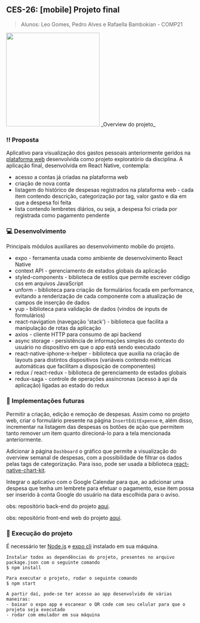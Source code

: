 ## **CES-26: [mobile] Projeto final**

> Alunos:
> Leo Gomes, Pedro Alves e Rafaella Bambokian - COMP21

<img src="./gif/prj_mobile.gif" width="250" height="250"/>
_Overview do projeto_

### :bangbang: Proposta

Aplicativo para visualização dos gastos pessoais anteriormente geridos na [plataforma web](https://github.com/bambokianr/finance-manager-front) desenvolvida como projeto exploratório da disciplina. A aplicação final, desenvolvida em React Native, contempla:

- acesso a contas já criadas na plataforma web
- criação de nova conta
- listagem do histórico de despesas registrados na plataforma web - cada item contendo descrição, categorização por tag, valor gasto e dia em que a despesa foi feita
- lista contendo lembretes diários, ou seja, a despesa foi criada por registrada como pagamento pendente

### :computer: Desenvolvimento

Principais módulos auxiliares ao desenvolvimento mobile do projeto.

- expo - ferramenta usada como ambiente de desenvolvimento React Native
- context API - gerenciamento de estados globais da aplicação
- styled-components - biblioteca de estilos que permite escrever código css em arquivos JavaScript
- unform - biblioteca para criação de formulários focada em performance, evitando a renderização de cada componente com a atualização de campos de inserção de dados
- yup - biblioteca para validação de dados (vindos de inputs de formulários)
- react-navigation (navegação 'stack') - biblioteca que facilita a manipulação de rotas da aplicação
- axios - cliente HTTP para consumo de api backend
- async storage - persistência de informações simples do contexto do usuário no dispositivo em que o app está sendo executado
- react-native-iphone-x-helper - biblioteca que auxilia na criação de layouts para distintos dispositivos (variáveis contendo métricas automáticas que facilitam a disposição de componentes)
- redux / react-redux - biblioteca de gerenciamento de estados globais
- redux-saga - controle de operações assíncronas (acesso à api da aplicação) ligadas ao estado do redux

### :pencil: Implementações futuras

Permitir a criação, edição e remoção de despesas. Assim como no projeto web, criar o formulário presente na página `InsertEditExpense` e, além disso, incrementar na listagem das despesas os botões de ação que permitem tanto remover um item quanto direcioná-lo para a tela mencionada anteriormente.

Adicionar à página `Dashboard` o gráfico que permite a visualização do overview semanal de despesas, com a possibilidade de filtrar os dados pelas tags de categorização. Para isso, pode ser usada a biblioteca [react-native-chart-kit](https://github.com/indiespirit/react-native-chart-kit).

Integrar o aplicativo com o Google Calendar para que, ao adicionar uma despesa que tenha um lembrete para efetuar o pagamento, esse item possa ser inserido à conta Google do usuário na data escolhida para o aviso.

obs: repositório back-end do projeto [aqui](https://github.com/alvesouza/financemanagerces26back).

obs: repositório front-end web do projeto [aqui](https://github.com/bambokianr/finance-manager-front).

### :round_pushpin: Execução do projeto

É necessário ter [Node.js](https://nodejs.org/en/) e [expo cli](https://docs.expo.io/workflow/expo-cli/) instalado em sua máquina.

```
Instalar todos as dependências do projeto, presentes no arquivo package.json com o seguinte comando
$ npm install

Para executar o projeto, rodar o seguinte comando
$ npm start

A partir daí, pode-se ter acesso ao app desenvolvido de várias maneiras:
- baixar o expo app e escanear o QR code com seu celular para que o projeto seja executado
- rodar com emulador em sua máquina
```
